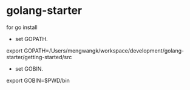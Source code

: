 # golang-starter

for go install

* set GOPATH.

export GOPATH=/Users/mengwangk/workspace/development/golang-starter/getting-started/src

* set GOBIN.

export GOBIN=$PWD/bin